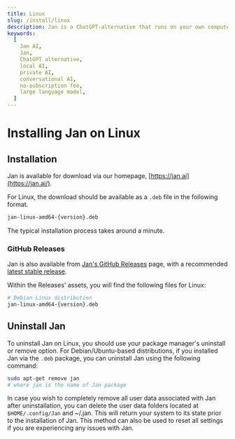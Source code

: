 ```yaml
---
title: Linux
slug: /install/linux
description: Jan is a ChatGPT-alternative that runs on your own computer, with a local API server.
keywords:
  [
    Jan AI,
    Jan,
    ChatGPT alternative,
    local AI,
    private AI,
    conversational AI,
    no-subscription fee,
    large language model,
  ]
---
```


# Installing Jan on Linux

## Installation

Jan is available for download via our homepage, [https://jan.ai](https://jan.ai/).

For Linux, the download should be available as a `.deb` file in the following format.

```bash
jan-linux-amd64-{version}.deb
```

The typical installation process takes around a minute.

### GitHub Releases

Jan is also available from [Jan's GitHub Releases](https://github.com/janhq/jan/releases) page, with a recommended [latest stable release](https://github.com/janhq/jan/releases/latest).

Within the Releases' assets, you will find the following files for Linux:

```bash
# Debian Linux distribution
jan-linux-amd64-{version}.deb
```

## Uninstall Jan

To uninstall Jan on Linux, you should use your package manager's uninstall or remove option. For Debian/Ubuntu-based distributions, if you installed Jan via the `.deb` package, you can uninstall Jan using the following command:

```bash
sudo apt-get remove jan
# where jan is the name of Jan package
```

In case you wish to completely remove all user data associated with Jan after uninstallation, you can delete the user data folders located at `$HOME/.config/Jan` and ~/.jan. This will return your system to its state prior to the installation of Jan. This method can also be used to reset all settings if you are experiencing any issues with Jan.

